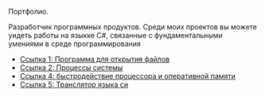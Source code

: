 Портфолио.

Разработчик программных продуктов. Среди моих проектов вы можете уидеть работы на языкке C#, связанные с фундаментальными умениями в среде программирования
<ul>
        <li><a href="https://github.com/DiRasher04/lab_2_OS" target="_blank">Ссылка 1: Программа для открытия файлов</a></li>
        <li><a href="https://github.com/DiRasher04/lab_3_OS" target="_blank">Ссылка 2: Процессы системы</a></li>
        <li><a href="https://github.com/DiRasher04/lab_5_OS" target="_blank">Ссылка 4: быстродействие процессора и оперативной памяти</a></li>
        <li><a href="https://github.com/DiRasher04/Course_Work_TA" target="_blank">Ссылка 5: Транслятор языка си</a></li>
</ul>
